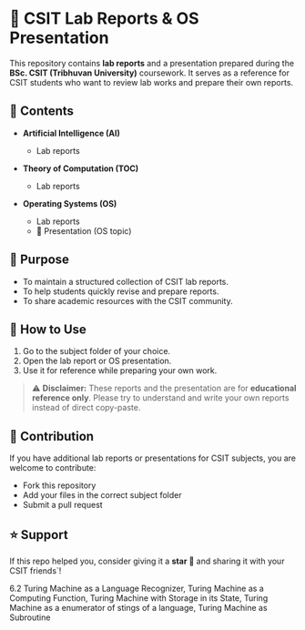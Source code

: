 # 📘 CSIT Lab Reports & OS Presentation

This repository contains **lab reports** and a presentation prepared during the **BSc. CSIT (Tribhuvan University)** coursework.
It serves as a reference for CSIT students who want to review lab works and prepare their own reports.

## 📂 Contents

* **Artificial Intelligence (AI)**

  * Lab reports

* **Theory of Computation (TOC)**

  * Lab reports

* **Operating Systems (OS)**

  * Lab reports
  * 📑 Presentation (OS topic)

## 🎯 Purpose

* To maintain a structured collection of CSIT lab reports.
* To help students quickly revise and prepare reports.
* To share academic resources with the CSIT community.

## 🚀 How to Use

1. Go to the subject folder of your choice.
2. Open the lab report or OS presentation.
3. Use it for reference while preparing your own work.

> ⚠️ **Disclaimer:** These reports and the presentation are for **educational reference only**. Please try to understand and write your own reports instead of direct copy-paste.

## 🤝 Contribution

If you have additional lab reports or presentations for CSIT subjects, you are welcome to contribute:

* Fork this repository
* Add your files in the correct subject folder
* Submit a pull request

## ⭐ Support

If this repo helped you, consider giving it a **star 🌟** and sharing it with your CSIT friends`!






6.2 Turing Machine as a Language Recognizer, Turing Machine as a Computing Function, Turing Machine with Storage in its State, Turing Machine as a enumerator of stings of a language, Turing Machine as Subroutine